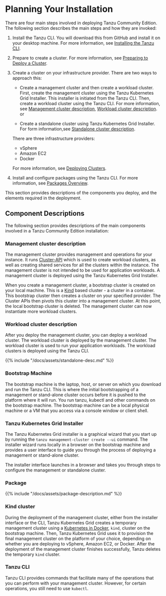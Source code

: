 # Planning Your Installation
There are four main steps involved in deploying Tanzu Community Edition. The following section describes the main steps and how they are invoked:

1. Install the Tanzu CLI.
   You will download this from GitHub and install it on your desktop machine.
   For more information, see [Installing the Tanzu CLI](cli-installation).
2. Prepare to create a cluster. For more information, see [Preparing to Deploy a Cluster](prepare-deployment).
2. Create a cluster on your infrastructure provider. There are two ways to approach this:
   * Create a management cluster and then create a workload cluster. First, create the management cluster using the Tanzu Kubernetes Grid Installer. This installer is initiated from the Tanzu CLI. Then, create a workload cluster using the Tanzu CLI. For more information, see [Management cluster description](installation-planning/#management-cluster-description), [Workload cluster description](installation-planning/#workload-cluster-description).<br>
   or  <br>
      
   * Create a standalone cluster using Tanzu Kubernetes Grid Installer. For form information,see
    [Standalone cluster description](installation-planning/#standalone-cluster-description).

   There are three infrastructure providers:   

    * vSphere
    * Amazon EC2
    * Docker

   For more information, see [Deploying Clusters](clusters-deploy.md).
4. Install and configure packages using the Tanzu CLI. For more information, see [Packages Overview](packages-intro).


This section provides descriptions of the components you deploy, and the elements required in the deployment.

## Component Descriptions
The following section provides descriptions of the main components involved in a Tanzu Community Edition installation:

### Management cluster description
The management cluster provides management and operations for your instance. It runs [Cluster-API](https://cluster-api.sigs.k8s.io/) which is used to create workload clusters, as well as creating shared services for all the clusters within the instance.  The management cluster is not intended to be used for application workloads. A management cluster is deployed using the Tanzu Kubernetes Grid Installer.

When you create a management cluster, a bootstrap cluster is created on your local machine. This is a [Kind](https://kind.sigs.k8s.io/)  based cluster -  a cluster in a container.  This bootstrap cluster then creates a cluster on your specified provider. The Cluster APIs then pivots this cluster into a management cluster.
At this point, the local bootstrap cluster is deleted.  The management cluster can now instantiate more workload clusters.

### Workload cluster description
After you deploy the management cluster, you can deploy a workload cluster. The workload cluster is deployed by the management cluster. The workload cluster is used to run your application workloads. The workload clusters is deployed using the Tanzu CLI.

{{% include "/docs/assets/standalone-desc.md" %}}

### Bootstrap Machine
The bootstrap machine is the laptop, host, or server on which you download and run the Tanzu CLI. This is where the initial bootstrapping of a management or stand-alone cluster occurs before it is pushed to the platform where it will run. You run tanzu, kubectl and other commands on the bootstrap machine. The bootstrap machine can be a local physical machine or a VM that you access via a console window or client shell.


### Tanzu Kubernetes Grid Installer
The Tanzu Kubernetes Grid installer is a graphical wizard that you start up by running the ``tanzu management-cluster create --ui`` command. The installer wizard runs locally in a browser on the bootstrap machine and provides a user interface to guide you through the process of deploying a management or stand-alone cluster.

The installer interface launches in a browser and takes you through steps to configure the management or standalone cluster.


### Package
{{% include "/docs/assets/package-description.md" %}}

### Kind cluster
During the deployment of the management cluster, either from the installer interface or the CLI, Tanzu Kubernetes Grid creates a temporary management cluster using a [Kubernetes in Docker](https://kind.sigs.k8s.io/), `kind`, cluster on the bootstrap machine. Then, Tanzu Kubernetes Grid uses it to provision the final management cluster on the platform of your choice, depending on whether you are deploying to vSphere, Amazon EC2, or Docker. After the deployment of the management cluster finishes successfully, Tanzu deletes the temporary `kind` cluster.

### Tanzu CLI
Tanzu CLI provides commands that facilitate many of the operations that you can perform with your management cluster. However, for certain operations, you still need to use `kubectl`.